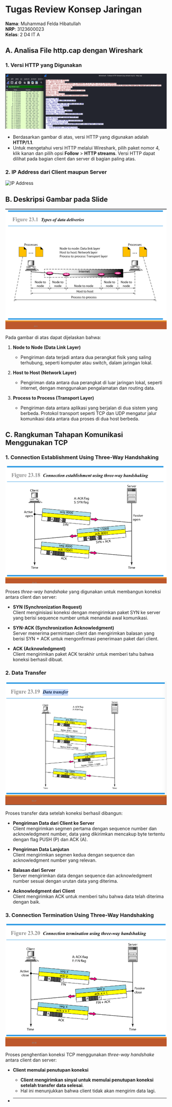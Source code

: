 # Tugas Review Konsep Jaringan

**Nama**: Muhammad Felda Hibatullah  
**NRP**: 3123600023  
**Kelas**: 2 D4 IT A  

## A. Analisa File http.cap dengan Wireshark

### 1. Versi HTTP yang Digunakan
![HTTP Version](./img/HTTP-Version.png)

- Berdasarkan gambar di atas, versi HTTP yang digunakan adalah **HTTP/1.1**.
- Untuk mengetahui versi HTTP melalui Wireshark, pilih paket nomor 4, klik kanan dan pilih opsi **Follow** > **HTTP streams**. Versi HTTP dapat dilihat pada bagian client dan server di bagian paling atas.

### 2. IP Address dari Client maupun Server
![IP Address](./img/Client-Server-IP.png)

## B. Deskripsi Gambar pada Slide
![Type of Data Deliveries](./img/Type-of-Data-Deliveries.png)

Pada gambar di atas dapat dijelaskan bahwa:

1. **Node to Node (Data Link Layer)**
   - Pengiriman data terjadi antara dua perangkat fisik yang saling terhubung, seperti komputer atau switch, dalam jaringan lokal.

2. **Host to Host (Network Layer)**
   - Pengiriman data antara dua perangkat di luar jaringan lokal, seperti internet, dengan menggunakan pengalamatan dan routing data.

3. **Process to Process (Transport Layer)**
   - Pengiriman data antara aplikasi yang berjalan di dua sistem yang berbeda. Protokol transport seperti TCP dan UDP mengatur jalur komunikasi data antara dua proses di dua host berbeda.

## C. Rangkuman Tahapan Komunikasi Menggunakan TCP

### 1. Connection Establishment Using Three-Way Handshaking
![Three-Way Handshake](./img/connection-establishment-using-three-way-handshaking.png)

Proses *three-way handshake* yang digunakan untuk membangun koneksi antara client dan server:

- **SYN (Synchronization Request)**  
  Client menginisiasi koneksi dengan mengirimkan paket SYN ke server yang berisi sequence number untuk menandai awal komunikasi.

- **SYN-ACK (Synchronization Acknowledgment)**  
  Server menerima permintaan client dan mengirimkan balasan yang berisi SYN + ACK untuk mengonfirmasi penerimaan paket dari client.

- **ACK (Acknowledgment)**  
  Client mengirimkan paket ACK terakhir untuk memberi tahu bahwa koneksi berhasil dibuat.

### 2. Data Transfer
![Data Transfer](./img/Data-Transfer.png)

Proses transfer data setelah koneksi berhasil dibangun:

- **Pengiriman Data dari Client ke Server**  
  Client mengirimkan segmen pertama dengan sequence number dan acknowledgment number, data yang dikirimkan mencakup byte tertentu dengan flag PUSH (P) dan ACK (A).

- **Pengiriman Data Lanjutan**  
  Client mengirimkan segmen kedua dengan sequence dan acknowledgment number yang relevan.

- **Balasan dari Server**  
  Server mengirimkan data dengan sequence dan acknowledgment number sesuai dengan urutan data yang diterima.

- **Acknowledgment dari Client**  
  Client mengirimkan ACK untuk memberi tahu bahwa data telah diterima dengan baik.

### 3. Connection Termination Using Three-Way Handshaking
![Connection Termination](./img/Connection-termination-using-three-way-handshaking.png)

Proses penghentian koneksi TCP menggunakan *three-way handshake* antara client dan server:

- **Client memulai penutupan koneksi**  
  - **Client mengirimkan sinyal untuk memulai penutupan koneksi setelah transfer data selesai**.
  - Hal ini menunjukkan bahwa client tidak akan mengirim data lagi.

- ****